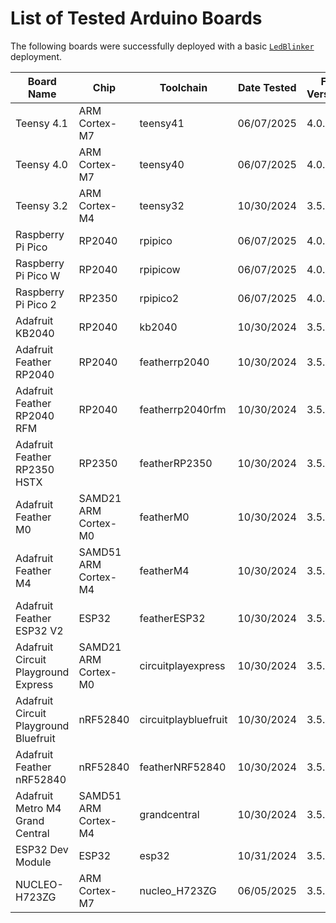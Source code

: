 # List of Tested Arduino Boards

The following boards were successfully deployed with a basic [`LedBlinker`](https://github.com/fprime-community/fprime-tutorial-arduino-blinker) deployment.

| Board Name                              | Chip                   | Toolchain              | Date Tested | F´ Version | arduino-cli Board Version           | Upload Guide                          |
|-----------------------------------------|------------------------|------------------------|-------------|------------|-------------------------------------|---------------------------------------|
| Teensy 4.1                              | ARM Cortex-M7          | teensy41               | 06/07/2025  | 4.0.0      | teensy:avr@1.59.0                   | [README](./uploading/teensy.md)       |
| Teensy 4.0                              | ARM Cortex-M7          | teensy40               | 06/07/2025  | 4.0.0      | teensy:avr@1.59.0                   | [README](./uploading/teensy.md)       |
| Teensy 3.2                              | ARM Cortex-M4          | teensy32               | 10/30/2024  | 3.5.0      | teensy:avr@1.59.0                   | [README](./uploading/teensy.md)       |
| Raspberry Pi Pico                       | RP2040                 | rpipico                | 06/07/2025  | 4.0.0      | rp2040:rp2040@4.2.0                 | [README](./uploading/rp2040_2350.md)  |
| Raspberry Pi Pico W                     | RP2040                 | rpipicow               | 06/07/2025  | 4.0.0      | rp2040:rp2040@4.2.0                 | [README](./uploading/rp2040_2350.md)  |
| Raspberry Pi Pico 2                     | RP2350                 | rpipico2               | 06/07/2025  | 4.0.0      | rp2040:rp2040@4.2.0                 | [README](./uploading/rp2040_2350.md)  |
| Adafruit KB2040                         | RP2040                 | kb2040                 | 10/30/2024  | 3.5.0      | rp2040:rp2040@4.2.0                 | [README](./uploading/rp2040_2350.md)  |
| Adafruit Feather RP2040                 | RP2040                 | featherrp2040          | 10/30/2024  | 3.5.0      | rp2040:rp2040@4.2.0                 | [README](./uploading/rp2040_2350.md)  |
| Adafruit Feather RP2040 RFM             | RP2040                 | featherrp2040rfm       | 10/30/2024  | 3.5.0      | rp2040:rp2040@4.2.0                 | [README](./uploading/rp2040_2350.md)  |
| Adafruit Feather RP2350 HSTX            | RP2350                 | featherRP2350          | 10/30/2024  | 3.5.0      | rp2040:rp2040@4.2.0                 | [README](./uploading/rp2040_2350.md)  |
| Adafruit Feather M0                     | SAMD21 ARM Cortex-M0   | featherM0              | 10/30/2024  | 3.5.0      | adafruit:samd@1.7.16                | [README](./uploading/cortexM0.md)     |
| Adafruit Feather M4                     | SAMD51 ARM Cortex-M4   | featherM4              | 10/30/2024  | 3.5.0      | adafruit:samd@1.7.16                | [README](./uploading/cortexM4.md)     |
| Adafruit Feather ESP32 V2               | ESP32                  | featherESP32           | 10/30/2024  | 3.5.0      | esp32:esp32@2.0.9                   | [README](./uploading/featherESP32.md) |
| Adafruit Circuit Playground Express     | SAMD21 ARM Cortex-M0   | circuitplayexpress     | 10/30/2024  | 3.5.0      | adafruit:samd@1.7.16                | [README](./uploading/cortexM0.md)     |
| Adafruit Circuit Playground Bluefruit   | nRF52840               | circuitplaybluefruit   | 10/30/2024  | 3.5.0      | adafruit:nrf52@1.6.1                | [README](./uploading/nRF52840.md)     |
| Adafruit Feather nRF52840               | nRF52840               | featherNRF52840        | 10/30/2024  | 3.5.0      | adafruit:nrf52@1.6.1                | [README](./uploading/nRF52840.md)     |
| Adafruit Metro M4 Grand Central         | SAMD51 ARM Cortex-M4   | grandcentral           | 10/30/2024  | 3.5.0      | adafruit:samd@1.7.16                | [README](./uploading/cortexM4.md)     |
| ESP32 Dev Module                        | ESP32                  | esp32                  | 10/31/2024  | 3.5.0      | esp32:esp32@2.0.9                   | [README](./uploading/esp32.md)        |
| NUCLEO-H723ZG                           | ARM Cortex-M7          | nucleo_H723ZG          | 06/05/2025  | 3.5.1      | STMicroelectronics:stm32@2.3.0      | [README](./uploading/stm32.md)        |
